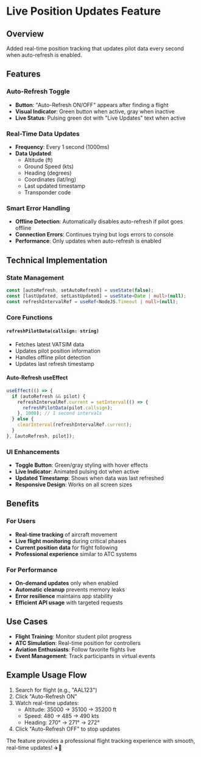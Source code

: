 # Live Position Updates Feature

## Overview
Added real-time position tracking that updates pilot data every second when auto-refresh is enabled.

## Features

### Auto-Refresh Toggle
- **Button**: "Auto-Refresh ON/OFF" appears after finding a flight
- **Visual Indicator**: Green button when active, gray when inactive
- **Live Status**: Pulsing green dot with "Live Updates" text when active

### Real-Time Data Updates
- **Frequency**: Every 1 second (1000ms)
- **Data Updated**:
  - Altitude (ft)
  - Ground Speed (kts) 
  - Heading (degrees)
  - Coordinates (lat/lng)
  - Last updated timestamp
  - Transponder code

### Smart Error Handling
- **Offline Detection**: Automatically disables auto-refresh if pilot goes offline
- **Connection Errors**: Continues trying but logs errors to console
- **Performance**: Only updates when auto-refresh is enabled

## Technical Implementation

### State Management
```typescript
const [autoRefresh, setAutoRefresh] = useState(false);
const [lastUpdated, setLastUpdated] = useState<Date | null>(null);
const refreshIntervalRef = useRef<NodeJS.Timeout | null>(null);
```

### Core Functions

#### `refreshPilotData(callsign: string)`
- Fetches latest VATSIM data
- Updates pilot position information  
- Handles offline pilot detection
- Updates last refresh timestamp

#### Auto-Refresh useEffect
```typescript
useEffect(() => {
  if (autoRefresh && pilot) {
    refreshIntervalRef.current = setInterval(() => {
      refreshPilotData(pilot.callsign);
    }, 1000); // 1 second intervals
  } else {
    clearInterval(refreshIntervalRef.current);
  }
}, [autoRefresh, pilot]);
```

### UI Enhancements
- **Toggle Button**: Green/gray styling with hover effects
- **Live Indicator**: Animated pulsing dot when active
- **Updated Timestamp**: Shows when data was last refreshed
- **Responsive Design**: Works on all screen sizes

## Benefits

### For Users
- **Real-time tracking** of aircraft movement
- **Live flight monitoring** during critical phases
- **Current position data** for flight following
- **Professional experience** similar to ATC systems

### For Performance  
- **On-demand updates** only when enabled
- **Automatic cleanup** prevents memory leaks
- **Error resilience** maintains app stability
- **Efficient API usage** with targeted requests

## Use Cases
- **Flight Training**: Monitor student pilot progress
- **ATC Simulation**: Real-time position for controllers  
- **Aviation Enthusiasts**: Follow favorite flights live
- **Event Management**: Track participants in virtual events

## Example Usage Flow
1. Search for flight (e.g., "AAL123")
2. Click "Auto-Refresh ON" 
3. Watch real-time updates:
   - Altitude: 35000 → 35100 → 35200 ft
   - Speed: 480 → 485 → 490 kts  
   - Heading: 270° → 271° → 272°
4. Click "Auto-Refresh OFF" to stop updates

The feature provides a professional flight tracking experience with smooth, real-time updates! ✈️📡